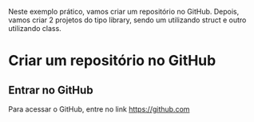 Neste exemplo prático, vamos criar um repositório no GitHub. Depois, vamos criar 2 projetos do tipo library, sendo um utilizando struct e outro utilizando class.

# Criar um repositório no GitHub

## Entrar no GitHub

Para acessar o GitHub, entre no link https://github.com